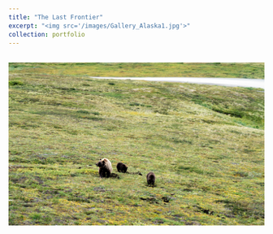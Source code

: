 ```yaml
---
title: "The Last Frontier"
excerpt: "<img src='/images/Gallery_Alaska1.jpg'>"
collection: portfolio
---
```


<br/><img src='/images/Gallery_Alaska2.jpg'>
